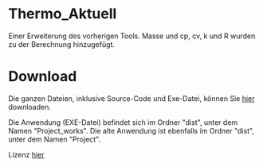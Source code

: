 # Thermo_Aktuell 
Einer Erweiterung des vorherigen Tools.
Masse und cp, cv, k und R wurden zu der Berechnung hinzugefügt.

# Download
Die ganzen Dateien, inklusive Source-Code und Exe-Datei, können Sie [hier](https://github.com/TNgn8/Thermo-Tool-Erweiterung/releases/tag/v1.0) downloaden.

Die Anwendung (EXE-Datei) befindet sich im Ordner "dist", unter dem Namen "Project_works".
Die alte Anwendung ist ebenfalls im Ordner "dist", unter dem Namen "Project".

Lizenz [hier](https://github.com/TNgn8/Thermo-Tool-Erweiterung/blob/master/LICENSE)
